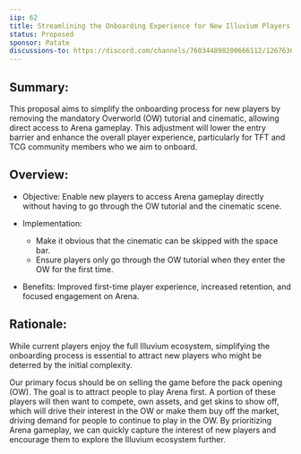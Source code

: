 ```yaml
---
iip: 62
title: Streamlining the Onboarding Experience for New Illuvium Players
status: Proposed
sponsor: Patate
discussions-to: https://discord.com/channels/760344898200666112/1267636909253988446
---
```


## Summary:
This proposal aims to simplify the onboarding process for new players by removing the mandatory Overworld (OW) tutorial and cinematic, allowing direct access to Arena gameplay. This adjustment will lower the entry barrier and enhance the overall player experience, particularly for TFT and TCG community members who we aim to onboard.

## Overview:
* Objective: Enable new players to access Arena gameplay directly without having to go through the OW tutorial and the cinematic scene.

* Implementation:
  - Make it obvious that the cinematic can be skipped with the space bar.
  - Ensure players only go through the OW tutorial when they enter the OW for the first time.

* Benefits: Improved first-time player experience, increased retention, and focused engagement on Arena.

## Rationale:
While current players enjoy the full Illuvium ecosystem, simplifying the onboarding process is essential to attract new players who might be deterred by the initial complexity.

Our primary focus should be on selling the game before the pack opening (OW). The goal is to attract people to play Arena first. A portion of these players will then want to compete, own assets, and get skins to show off, which will drive their interest in the OW or make them buy off the market, driving demand for people to continue to play in the OW. By prioritizing Arena gameplay, we can quickly capture the interest of new players and encourage them to explore the Illuvium ecosystem further.
